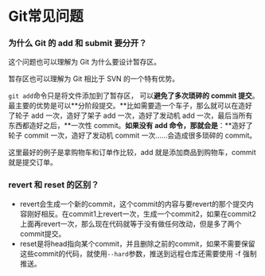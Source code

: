 # Git常见问题

### 为什么 Git 的 add 和 submit 要分开？

这个问题也可以理解为 Git 为什么要设计暂存区。

暂存区也可以理解为 Git 相比于 SVN 的一个特有优势。

`git add`命令只是将文件添加到了暂存区， 可以**避免了多次琐碎的 commit 提交**。最主要的优势是可以**分阶段提交。**比如需要造一个车子，那么就可以在造好了轮子 add 一次，造好了架子 add 一次，造好了发动机 add 一次，最后当所有东西都造好之后，**一次性 commit。**如果没有 add 命令，那就会是**：**造好了轮子 commit 一次，造好了发动机 commit 一次……会造成很多琐碎的 commit。

这里最好的例子是拿购物车和订单作比较，add 就是添加商品到购物车，commit 就是提交订单。

### revert 和 reset 的区别？

* revert会生成一个新的commit，这个commit的内容与要revert的那个提交内容刚好相反。在commit1上revert一次，生成一个commit2，如果在commit2上面再revert一次，那么现在代码就等于没有做任何改动，但是多了两个commit提交。
* reset是将head指向某个commit，并且删除之前的commit，如果不需要保留这些commit的代码，就使用`--hard`参数，推送到远程仓库还需要使用 -f 强制推送。

